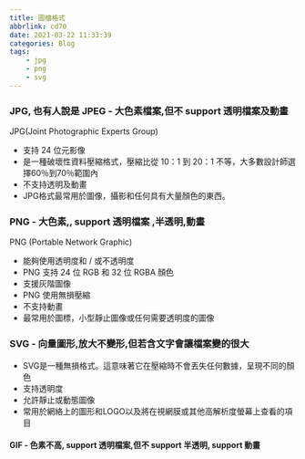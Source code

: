 ```yaml
---
title: 圖檔格式
abbrlink: cd70
date: 2021-03-22 11:33:39
categories: Blog
tags:
	- jpg
	- png
	- svg
---
```


### JPG, 也有人說是 JPEG - 大色素檔案,但不 support 透明檔案及動畫
JPG(Joint Photographic Experts Group)
+ 支持 24 位元影像
+ 是一種破壞性資料壓縮格式，壓縮比從 10：1 到 20：1 不等，大多數設計師選擇60％到70％範圍內
+ 不支持透明及動畫
+ JPG格式最常用於圖像，攝影和任何具有大量顏色的東西。

<!--more-->
### PNG - 大色素,, support 透明檔案 ,半透明,動畫
PNG (Portable Network Graphic)
+ 能夠使用透明度和 / 或不透明度
+ PNG 支持 24 位 RGB 和 32 位 RGBA 顏色
+ 支援灰階圖像
+ PNG 使用無損壓縮
+ 不支持動畫
+ 最常用於圖標，小型靜止圖像或任何需要透明度的圖像

### SVG - 向量圖形,放大不變形,但若含文字會讓檔案變的很大
+ SVG是一種無損格式。這意味著它在壓縮時不會丟失任何數據，呈現不同的顏色
+ 支持透明度
+ 允許靜止或動態圖像
+ 常用於網絡上的圖形和LOGO以及將在視網膜或其他高解析度螢幕上查看的項目

#### GIF - 色素不高, support 透明檔案,但不 support 半透明, support 動畫


